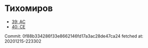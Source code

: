 # Тихомиров
- [39: AC](39.md)
- [40: CE](40.md)

Commit: 0f88b334286f33e8662146fd17a3ac28de47ca24
 fetched at: 20201215-223302
